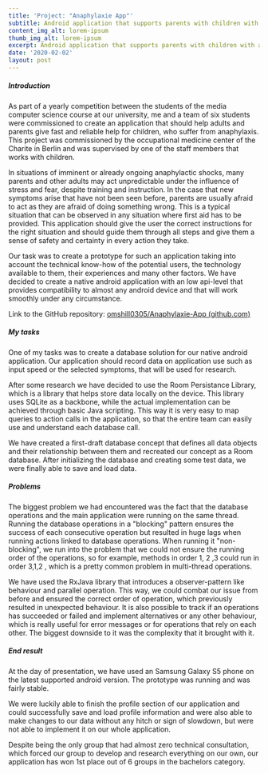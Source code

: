 ```yaml
---
title: 'Project: "Anaphylaxie App"'
subtitle: Android application that supports parents with children with anaphylaxis
content_img_alt: lorem-ipsum
thumb_img_alt: lorem-ipsum
excerpt: Android application that supports parents with children with anaphylaxis
date: '2020-02-02'
layout: post
---
```

##### Introduction

As part of a yearly competition between the students of the media computer science course at our university, me and a team of six students were commissioned to create an application that should help adults and parents give fast and reliable help for children, who suffer from anaphylaxis. This project was commissioned by the occupational medicine center of the Charite in Berlin and was supervised by one of the staff members that works with children.

In situations of imminent or already ongoing anaphylactic shocks, many parents and other adults may act unpredictable under the influence of stress and fear, despite training and instruction. In the case that new symptoms arise that have not been seen before, parents are usually afraid to act as they are afraid of doing something wrong. This is a typical situation that can be observed in any situation where first aid has to be provided. This application should give the user the correct instructions for the right situation and should guide them through all steps and give them a sense of safety and certainty in every action they take.

Our task was to create a prototype for such an application taking into account the technical know-how of the potential users, the technology available to them, their experiences and many other factors. We have decided to create a native android application with an low api-level that provides compatibility to almost any android device and that will work smoothly under any circumstance.

Link to the GitHub repository: [omshill0305/Anaphylaxie-App (github.com)](https://github.com/omshill0305/Anaphylaxie-App)

##### My tasks

One of my tasks was to create a database solution for our native android application. Our application should record data on application use such as input speed or the selected symptoms, that will be used for research.

After some research we have decided to use the Room Persistance Library, which is a library that helps store data locally on the device. This library uses SQLite as a backbone, while the actual implementation can be achieved through basic Java scripting. This way it is very easy to map queries to action calls in the application, so that the entire team can easily use and understand each database call.

We have created a first-draft database concept that defines all data objects and their relationship between them and recreated our concept as a Room database. After initializing the database and creating some test data, we were finally able to save and load data.

##### Problems

The biggest problem we had encountered was the fact that the database operations and the main application were running on the same thread. Running the database operations in a "blocking" pattern ensures the success of each consecutive operation but resulted in huge lags when running actions linked to database operations. When running it "non-blocking", we run into the problem that we could not ensure the running order of the operations, so for example, methods in order 1, 2 ,3 could run in order 3,1,2 , which is a pretty common problem in multi-thread operations. 

We have used the RxJava library that introduces a observer-pattern like behaviour and parallel operation. This way, we could combat our issue from before and ensured the correct order of operation, which previously resulted in unexpected behaviour. It is also possible to track if an operations has succeeded or failed and implement alternatives or any other behaviour, which is really useful for error messages or for operations that rely on each other. The biggest downside to it was the complexity that it brought with it.

##### End result

At the day of presentation, we have used an Samsung Galaxy S5 phone on the latest supported android version. The prototype was running and was fairly stable.

We were luckily able to finish the profile section of our application and could successfully save and load profile information and were also able to make changes to our data without any hitch or sign of slowdown, but were not able to implement it on our whole application.

Despite being the only group that had almost zero technical consultation, which forced our group to develop and research everything on our own, our application has won 1st place out of 6 groups in the bachelors category. 
